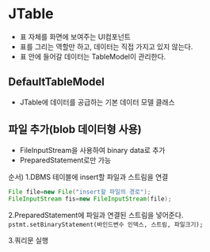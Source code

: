 # JTable
- 표 자체를 화면에 보여주는 UI컴포넌트
- 표를 그리는 역할만 하고, 데이터는 직접 가지고 있지 않는다.
- 표 안에 들어갈 데이터는 TableModel이 관리한다.

## DefaultTableModel
- JTable에 데이터를 공급하는 기본 데이터 모델 클래스

## 파일 추가(blob 데이터형 사용)
- FileInputStream을 사용하여 binary data로 추가
- PreparedStatement로만 가능

순서)
1.DBMS 테이블에 insert할 파일과 스트림을 연결<br>
```Java
File file=new File("insert할 파일의 경로");
FileInputStream fis=new FileInputStream(file);
```

2.PreparedStatement에 파일과 연결된 스트림을 넣어준다.<br>
``pstmt.setBinaryStatement(바인드변수 인덱스, 스트림, 파일크기);``

3.쿼리문 실행
